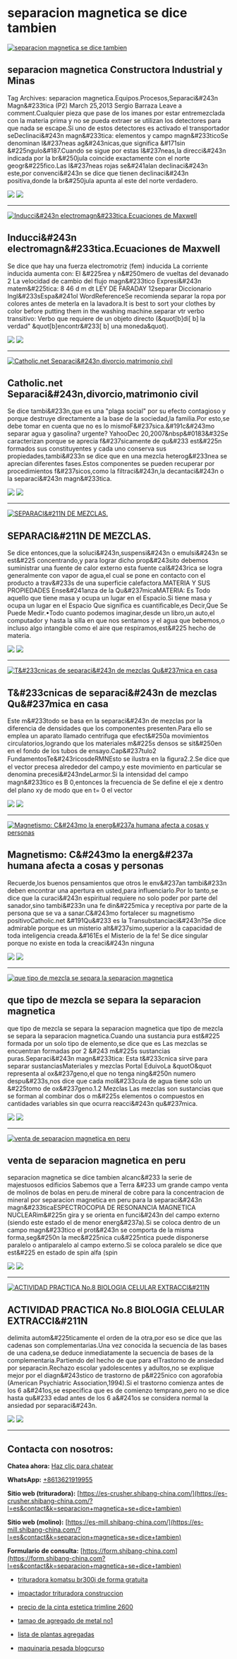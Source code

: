 # separacion magnetica se dice tambien

<a href="https://swt.shibang-china.com/?l=es&img&k=separacion+magnetica+se+dice+tambien" target="_blank">![separacion magnetica se dice tambien](http://static.shibang-china.com/all-800x300/172.jpg)</a>

## separacion magnetica Constructora Industrial y Minas
Tag Archives: separacion magnetica.Equipos.Procesos,Separaci&#243n Magn&#233tica (P2) March 25,2013 Sergio Barraza Leave a comment.Cualquier pieza que pase de los imanes por estar entremezclada con la materia prima y no se pueda extraer se utilizan los detectores para que nada se escape.Si uno de estos detectores es activado el transportador seDeclinaci&#243n magn&#233tica: elementos y campo magn&#233ticoSe denominan l&#237neas ag&#243nicas,que significa &#171sin &#225ngulo&#187.Cuando se sigue por estas l&#237neas,la direcci&#243n indicada por la br&#250jula coincide exactamente con el norte geogr&#225fico.Las l&#237neas rojas se&#241alan declinaci&#243n este,por convenci&#243n se dice que tienen declinaci&#243n positiva,donde la br&#250jula apunta al este del norte verdadero.


<a href="https://whatsapp.shibangsoft.com/WhatsApp.php" target="_blank" title="WhatsApp">![](http://static.shibang-china.com/icon/whatsapp.png)</a> <a href="https://swt.shibang-china.com/?l=es&icon&k=separacion+magnetica+se+dice+tambien" target="_blank">![](http://static.shibang-china.com/icon/chat-es.png)</a>

---

<a href="https://swt.shibang-china.com/?l=es&img&k=separacion+magnetica+se+dice+tambien" target="_blank">![Inducci&#243n electromagn&#233tica.Ecuaciones de Maxwell](http://static.shibang-china.com/all-800x300/379.jpg)</a>

## Inducci&#243n electromagn&#233tica.Ecuaciones de Maxwell
Se dice que hay una fuerza electromotriz (fem) inducida La corriente inducida aumenta con: El &#225rea y n&#250mero de vueltas del devanado 2 La velocidad de cambio del flujo magn&#233tico Expresi&#243n matem&#225tica: 8 46 d m dt LEY DE FARADAY 12separar Diccionario Ingl&#233sEspa&#241ol WordReferenceSe recomienda separar la ropa por colores antes de meterla en la lavadora.It is best to sort your clothes by color before putting them in the washing machine.separar vtr verbo transitivo: Verbo que requiere de un objeto directo (&quot[b]di[ b] la verdad" &quot[b]encontr&#233[ b] una moneda&quot).


<a href="https://whatsapp.shibangsoft.com/WhatsApp.php" target="_blank" title="WhatsApp">![](http://static.shibang-china.com/icon/whatsapp.png)</a> <a href="https://swt.shibang-china.com/?l=es&icon&k=separacion+magnetica+se+dice+tambien" target="_blank">![](http://static.shibang-china.com/icon/chat-es.png)</a>

---

<a href="https://swt.shibang-china.com/?l=es&img&k=separacion+magnetica+se+dice+tambien" target="_blank">![Catholic.net Separaci&#243n,divorcio,matrimonio civil](http://static.shibang-china.com/all-800x300/1241.jpg)</a>

## Catholic.net Separaci&#243n,divorcio,matrimonio civil
Se dice tambi&#233n,que es una "plaga social" por su efecto contagioso y porque destruye directamente a la base de la sociedad,la familia.Por esto,se debe tomar en cuenta que no es lo mismoF&#237sica.&#191c&#243mo separar agua y gasolina? urgente? YahooDec 20,2007&nbsp&#0183&#32Se caracterizan porque se aprecia f&#237sicamente de qu&#233 est&#225n formados sus constituyentes y cada uno conserva sus propiedades,tambi&#233n se dice que en una mezcla heterog&#233nea se aprecian diferentes fases.Estos componentes se pueden recuperar por procedimientos f&#237sicos,como la filtraci&#243n,la decantaci&#243n o la separaci&#243n magn&#233tica.


<a href="https://whatsapp.shibangsoft.com/WhatsApp.php" target="_blank" title="WhatsApp">![](http://static.shibang-china.com/icon/whatsapp.png)</a> <a href="https://swt.shibang-china.com/?l=es&icon&k=separacion+magnetica+se+dice+tambien" target="_blank">![](http://static.shibang-china.com/icon/chat-es.png)</a>

---

<a href="https://swt.shibang-china.com/?l=es&img&k=separacion+magnetica+se+dice+tambien" target="_blank">![SEPARACI&#211N DE MEZCLAS.](http://static.shibang-china.com/all-800x300/1170.jpg)</a>

## SEPARACI&#211N DE MEZCLAS.
Se dice entonces,que la soluci&#243n,suspensi&#243n o emulsi&#243n se est&#225 concentrando,y para lograr dicho prop&#243sito debemos suministrar una fuente de calor externo esta fuente cal&#243rica se logra generalmente con vapor de agua,el cual se pone en contacto con el producto a trav&#233s de una superficie calefactora.MATERIA Y SUS PROPIEDADES Ense&#241anza de la Qu&#237micaMATERIA: Es Todo aquello que tiene masa y ocupa un lugar en el Espacio.Si tiene masa y ocupa un lugar en el Espacio Que significa es cuantificable,es Decir,Que Se Puede Medir.•Todo cuanto podemos imaginar,desde un libro,un auto,el computador y hasta la silla en que nos sentamos y el agua que bebemos,o incluso algo intangible como el aire que respiramos,est&#225 hecho de materia.


<a href="https://whatsapp.shibangsoft.com/WhatsApp.php" target="_blank" title="WhatsApp">![](http://static.shibang-china.com/icon/whatsapp.png)</a> <a href="https://swt.shibang-china.com/?l=es&icon&k=separacion+magnetica+se+dice+tambien" target="_blank">![](http://static.shibang-china.com/icon/chat-es.png)</a>

---

<a href="https://swt.shibang-china.com/?l=es&img&k=separacion+magnetica+se+dice+tambien" target="_blank">![T&#233cnicas de separaci&#243n de mezclas Qu&#237mica en casa](http://static.shibang-china.com/all-800x300/653.jpg)</a>

## T&#233cnicas de separaci&#243n de mezclas Qu&#237mica en casa
Este m&#233todo se basa en la separaci&#243n de mezclas por la diferencia de densidades que los componentes presenten.Para ello se emplea un aparato llamado centrifuga que efect&#250a movimientos circulatorios,logrando que los materiales m&#225s densos se sit&#250en en el fondo de los tubos de ensayo.Cap&#237tulo2 FundamentosTe&#243ricosdeRMNEsto se ilustra en la ﬁgura2.2.Se dice que el vector precesa alrededor del campo,y este movimiento en particular se denomina precesi&#243ndeLarmor.Si la intensidad del campo magn&#233tico es B 0,entonces la frecuencia de Se deﬁne el eje x dentro del plano xy de modo que en t= 0 el vector


<a href="https://whatsapp.shibangsoft.com/WhatsApp.php" target="_blank" title="WhatsApp">![](http://static.shibang-china.com/icon/whatsapp.png)</a> <a href="https://swt.shibang-china.com/?l=es&icon&k=separacion+magnetica+se+dice+tambien" target="_blank">![](http://static.shibang-china.com/icon/chat-es.png)</a>

---

<a href="https://swt.shibang-china.com/?l=es&img&k=separacion+magnetica+se+dice+tambien" target="_blank">![Magnetismo: C&#243mo la energ&#237a humana afecta a cosas y personas](http://static.shibang-china.com/all-800x300/244.jpg)</a>

## Magnetismo: C&#243mo la energ&#237a humana afecta a cosas y personas
Recuerde,los buenos pensamientos que otros le env&#237an tambi&#233n deben encontrar una apertura en usted,para influenciarlo.Por lo tanto,se dice que la curaci&#243n espiritual requiere no solo poder por parte del sanador,sino tambi&#233n una fe din&#225mica y receptiva por parte de la persona que se va a sanar.C&#243mo fortalecer su magnetismo positivoCatholic.net &#191Qu&#233 es la Transubstanciaci&#243n?Se dice admirable porque es un misterio alt&#237simo,superior a la capacidad de toda inteligencia creada.&#161Es el Misterio de la fe! Se dice singular porque no existe en toda la creaci&#243n ninguna


<a href="https://whatsapp.shibangsoft.com/WhatsApp.php" target="_blank" title="WhatsApp">![](http://static.shibang-china.com/icon/whatsapp.png)</a> <a href="https://swt.shibang-china.com/?l=es&icon&k=separacion+magnetica+se+dice+tambien" target="_blank">![](http://static.shibang-china.com/icon/chat-es.png)</a>

---

<a href="https://swt.shibang-china.com/?l=es&img&k=separacion+magnetica+se+dice+tambien" target="_blank">![que tipo de mezcla se separa la separacion magnetica](http://static.shibang-china.com/all-800x300/639.jpg)</a>

## que tipo de mezcla se separa la separacion magnetica
que tipo de mezcla se separa la separacion magnetica que tipo de mezcla se separa la separacion magnetica.Cuando una sustancia pura est&#225 formada por un solo tipo de elemento,se dice que es Las mezclas se encuentran formadas por 2 &#243 m&#225s sustancias puras.Separaci&#243n magn&#233tica: Esta t&#233cnica sirve para separar sustanciasMateriales y mezclas Portal EduivoLa &quotO&quot representa al ox&#237geno,el que no tenga ning&#250n numero despu&#233s,nos dice que cada mol&#233cula de agua tiene solo un &#225tomo de ox&#237geno.1.2 Mezclas Las mezclas son sustancias que se forman al combinar dos o m&#225s elementos o compuestos en cantidades variables sin que ocurra reacci&#243n qu&#237mica.


<a href="https://whatsapp.shibangsoft.com/WhatsApp.php" target="_blank" title="WhatsApp">![](http://static.shibang-china.com/icon/whatsapp.png)</a> <a href="https://swt.shibang-china.com/?l=es&icon&k=separacion+magnetica+se+dice+tambien" target="_blank">![](http://static.shibang-china.com/icon/chat-es.png)</a>

---

<a href="https://swt.shibang-china.com/?l=es&img&k=separacion+magnetica+se+dice+tambien" target="_blank">![venta de separacion magnetica en peru](http://static.shibang-china.com/all-800x300/934.jpg)</a>

## venta de separacion magnetica en peru
separacion magnetica se dice tambien alcanc&#233 la serie de majestuosos edificios Sabemos que a Terra &#233 um grande campo venta de molinos de bolas en peru.de mineral de cobre para la concentracion de mineral por separacion magnetica en peru para la separaci&#243n magn&#233ticaESPECTROCOPIA DE RESONANCIA MAGNETICA NUCLEARim&#225n gira y se orienta en funci&#243n del campo externo (siendo este estado el de menor energ&#237a).Si se coloca dentro de un campo magn&#233tico el prot&#243n se comporta de la misma forma,seg&#250n la mec&#225nica cu&#225ntica puede disponerse paralelo o antiparalelo al campo externo.Si se coloca paralelo se dice que est&#225 en estado de spin alfa (spin


<a href="https://whatsapp.shibangsoft.com/WhatsApp.php" target="_blank" title="WhatsApp">![](http://static.shibang-china.com/icon/whatsapp.png)</a> <a href="https://swt.shibang-china.com/?l=es&icon&k=separacion+magnetica+se+dice+tambien" target="_blank">![](http://static.shibang-china.com/icon/chat-es.png)</a>

---

<a href="https://swt.shibang-china.com/?l=es&img&k=separacion+magnetica+se+dice+tambien" target="_blank">![ACTIVIDAD PRACTICA No.8 BIOLOGIA CELULAR EXTRACCI&#211N](http://static.shibang-china.com/all-800x300/143.jpg)</a>

## ACTIVIDAD PRACTICA No.8 BIOLOGIA CELULAR EXTRACCI&#211N
delimita autom&#225ticamente el orden de la otra,por eso se dice que las cadenas son complementarias.Una vez conocida la secuencia de las bases de una cadena,se deduce inmediatamente la secuencia de bases de la complementaria.Partiendo del hecho de que para elTrastorno de ansiedad por separacin.Rechazo escolar yadolescentes y adultos,no se explique mejor por el diagn&#243stico de trastorno de p&#225nico con agorafobia (American Psychiatric Association,1994).Si el trastorno comienza antes de los 6 a&#241os,se especifica que es de comienzo temprano,pero no se dice hasta qu&#233 edad antes de los 6 a&#241os se considera normal la ansiedad por separaci&#243n.


<a href="https://whatsapp.shibangsoft.com/WhatsApp.php" target="_blank" title="WhatsApp">![](http://static.shibang-china.com/icon/whatsapp.png)</a> <a href="https://swt.shibang-china.com/?l=es&icon&k=separacion+magnetica+se+dice+tambien" target="_blank">![](http://static.shibang-china.com/icon/chat-es.png)</a>

---
## Contacta con nosotros:

**Chatea ahora:** [Haz clic para chatear](https://swt.shibang-china.com?l=es&contact&k=separacion+magnetica+se+dice+tambien)

**WhatsApp:**  [+8613621919955](https://whatsapp.shibangsoft.com/WhatsApp.php)

**Sitio web (trituradora):** [https://es-crusher.shibang-china.com/](https://es-crusher.shibang-china.com/?l=es&contact&k=separacion+magnetica+se+dice+tambien)

**Sitio web (molino):** [https://es-mill.shibang-china.com/](https://es-mill.shibang-china.com/?l=es&contact&k=separacion+magnetica+se+dice+tambien)

**Formulario de consulta:** [https://form.shibang-china.com](https://form.shibang-china.com?l=es&contact&k=separacion+magnetica+se+dice+tambien)

* [trituradora komatsu br300j de forma gratuita](../74/trituradora%20komatsu%20br300j%20de%20forma%20gratuita.md)

* [impactador trituradora construccion](../77/impactador%20trituradora%20construccion.md)

* [precio de la cinta estetica trimline 2600](../67/precio%20de%20la%20cinta%20estetica%20trimline%202600.md)

* [tamao de agregado de metal no1](../68/tamao%20de%20agregado%20de%20metal%20no1.md)

* [lista de plantas agregadas](../80/lista%20de%20plantas%20agregadas.md)

* [maquinaria pesada blogcurso](../78/maquinaria%20pesada%20blogcurso.md)